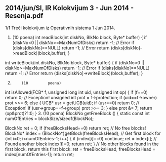 2014/jun/SI, IR Kolokvijum 3 - Jun 2014 - Resenja.pdf
--------------------------------------------------------------------------------


1/1
Treći kolokvijum iz Operativnih sistema 1
Jun 2014.
1. (10 poena)
int readBlock(int diskNo, BlkNo block, Byte* buffer) {
  if (diskNo<0 || diskNo>=MaxNumOfDisks) return -1; // Error
  if (disks[diskNo]==NULL) return -1; // Error
  return (disks[diskNo]->readBlock)(block,buffer);
}

int writeBlock(int diskNo, BlkNo block, Byte* buffer) {
  if (diskNo<0 || diskNo>=MaxNumOfDisks) return -1; // Error
  if (disks[diskNo]==NULL) return -1; // Error
  return (disks[diskNo]->writeBlock)(block,buffer);
}

2.         (10         poena)
int isAllowed(FCB* f, unsigned long int uid, unsigned int op) {
  if (f==0) return 0; // Exception!
  unsigned int prot = f->protection;
  if (uid==f->owner)
    prot >>= 6;
  else {
    UCB* usr = getUCB(uid);
    if (usr==0) return 0; // Exception!
    if (usr->group==f->group) prot >>= 3;
  } else
    prot &= 7;
  return (op&prot)?1:0;
}
3.         (10         poena)
BlockNo getFreeBlock () {
  static const int numOfEntries = blockSize/sizeof(BlockNo);

  BlockNo ret = 0;
  if (freeBlocksHead==0) return ret; // No free blocks!
  BlockNo* index = (BlockNo*)getBlock(freeBlocksHead); // Get first block
  for (int i=0; i<numOfEntries-1; i++) {
    if (index[i]==0) continue;
    ret = index[i]; // Found another block
    index[i]=0;
    return ret;
  }
  // No other blocks found in the first block, return this first block:
  ret = freeBlocksHead;
  freeBlocksHead = index[numOfEntries-1];
  return ret;
